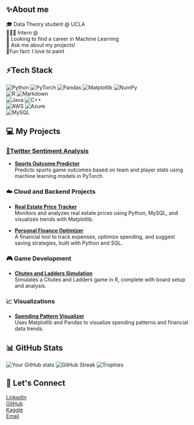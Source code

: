 ## ✨About me
🎓 Data Theory student @ UCLA<br>
👩🏽‍💻 Intern @<br>
🔭 Looking to find a career in Machine Learning<br>
💬 Ask me about my projects!<br>
🌱Fun fact: I love to paint


## ⚡️Tech Stack
![Python](https://img.shields.io/badge/Python-3776AB?style=for-the-badge&logo=python&logoColor=white)
![PyTorch](https://img.shields.io/badge/PyTorch-EE4C2C?style=for-the-badge&logo=pytorch&logoColor=white)
![Pandas](https://img.shields.io/badge/Pandas-150458?style=for-the-badge&logo=pandas&logoColor=white)
![Matplotlib](https://img.shields.io/badge/Matplotlib-ffffff?style=for-the-badge&logo=data:image/svg+xml;base64,PHN2ZyB3aWR0aD0iMjAiIGhlaWdodD0iMjAiIHZpZXdCb3g9IjAgMCA1MTIgNTEyIiB4bWxucz0iaHR0cDovL3d3dy53My5vcmcvMjAwMC9zdmciPjxwYXRoIGQ9Ik0yNTYgMGQzNzUuNjUgMCA1MTIgMTM2LjM1NCA1MTIgNTEyUzYzMS42NSA1MTIgMjU2IDUxMiAweiIgZmlsbD0iIzFmMmU1ZSIvPjwvc3ZnPg==&logoColor=black)
![NumPy](https://img.shields.io/badge/NumPy-013243?style=for-the-badge&logo=numpy&logoColor=white)<br>
![R](https://img.shields.io/badge/R-276DC3?style=for-the-badge&logo=r&logoColor=white)
![Markdown](https://img.shields.io/badge/Markdown-000000?style=for-the-badge&logo=markdown&logoColor=white)<br>
![Java](https://img.shields.io/badge/Java-007396?style=for-the-badge&logo=java&logoColor=white)
![C++](https://img.shields.io/badge/C++-00599C?style=for-the-badge&logo=cplusplus&logoColor=white)<br>
![AWS](https://img.shields.io/badge/AWS-232F3E?style=for-the-badge&logo=amazon-aws&logoColor=white)
![Azure](https://img.shields.io/badge/Azure-0078D4?style=for-the-badge&logo=microsoft-azure&logoColor=white)<br>
![MySQL](https://img.shields.io/badge/MySQL-4479A1?style=for-the-badge&logo=mysql&logoColor=white)


## 💻 My Projects

### [🐥Twitter Sentiment Analysis](https://github.com/your-username/twitter-sentiment-analysis)

- **[Sports Outcome Predictor](https://github.com/your-username/sports-outcome-predictor)**  
  Predicts sports game outcomes based on team and player stats using machine learning models in PyTorch.

### ☁️ Cloud and Backend Projects
- **[Real Estate Price Tracker](https://github.com/your-username/real-estate-price-tracker)**  
  Monitors and analyzes real estate prices using Python, MySQL, and visualizes trends with Matplotlib.

- **[Personal Finance Optimizer](https://github.com/your-username/personal-finance-optimizer)**  
  A financial tool to track expenses, optimize spending, and suggest saving strategies, built with Python and SQL.

### 🎮 Game Development
- **[Chutes and Ladders Simulation](https://github.com/your-username/chutes-and-ladders)**  
  Simulates a Chutes and Ladders game in R, complete with board setup and analysis.

### 📈 Visualizations
- **[Spending Pattern Visualizer](https://github.com/your-username/spending-visualizer)**  
  Uses Matplotlib and Pandas to visualize spending patterns and financial data trends.


## 📊 GitHub Stats

![Your GitHub stats](https://github-readme-stats.vercel.app/api?username=mehwishahmed&show_icons=true&theme=radical)
![GitHub Streak](https://streak-stats.demolab.com?user=mehwishahmed&theme=radical)
![Trophies](https://github-profile-trophy.vercel.app/?username=mehwishahmed&theme=radical)


## 👥 Let's Connect
[LinkedIn](https://www.linkedin.com/in/mehwish-ahmed-8a4363332/)<br>
[GitHub](https://github.com/mehwishahmed)<br>
[Kaggle](https://www.kaggle.com/mehwisha13)<br>
[Email](mailto:mfa13@ucla.edu)

